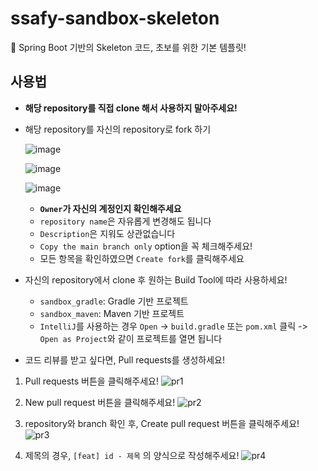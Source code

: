 # ssafy-sandbox-skeleton
🌱 Spring Boot 기반의 Skeleton 코드, 초보를 위한 기본 템플릿!

## 사용법
- **해당 repository를 직접 clone 해서 사용하지 말아주세요!**

- 해당 repository를 자신의 repository로 fork 하기

  ![image](https://github.com/user-attachments/assets/344c4507-ca4b-4195-81ca-57192fc414ff)

  ![image](https://github.com/user-attachments/assets/551cc444-43f2-4bc6-8699-aabb4346c86a)

  ![image](https://github.com/user-attachments/assets/667b9c63-af2e-47c8-9011-651cd3c04d58)

  - **`Owner`가 자신의 계정인지 확인해주세요**
  - `repository name`은 자유롭게 변경해도 됩니다
  - `Description`은 지워도 상관없습니다
  - `Copy the main branch only` option을 꼭 체크해주세요!
  - 모든 항목을 확인하였으면 `Create fork`를 클릭해주세요

- 자신의 repository에서 clone 후 원하는 Build Tool에 따라 사용하세요!

  - `sandbox_gradle`: Gradle 기반 프로젝트
  - `sandbox_maven`: Maven 기반 프로젝트
  - `IntelliJ`를 사용하는 경우 `Open` -> `build.gradle` 또는 `pom.xml` 클릭 -> `Open as Project`와 같이 프로젝트를 열면 됩니다

    
- 코드 리뷰를 받고 싶다면, Pull requests를 생성하세요!


1. Pull requests 버튼을 클릭해주세요!
![pr1](https://github.com/user-attachments/assets/28933f46-d337-4359-854a-b2d4432da977)


2. New pull request 버튼을 클릭해주세요!
![pr2](https://github.com/user-attachments/assets/b7e5ae4a-da65-444d-8600-7ae3f29ed140)


3. repository와 branch 확인 후, Create pull request 버튼을 클릭해주세요!
![pr3](https://github.com/user-attachments/assets/43c30220-11e9-4385-89ec-5142b5da851a)


4. 제목의 경우, `[feat] id - 제목` 의 양식으로 작성해주세요!
![pr4](https://github.com/user-attachments/assets/4bcbdc8d-c11b-4ea8-90bd-e8f504440ac1)

